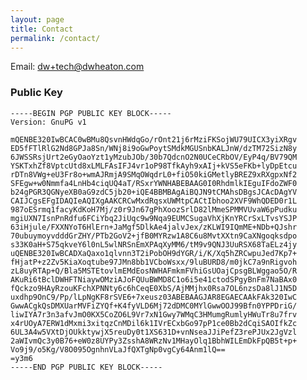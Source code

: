 ```yaml
---
layout: page
title: Contact
permalink: /contact/
---
```


Email: [dw+tech@dwheaton.com](mailto:dw+tech@dwheaton.com)

### Public Key ###

	-----BEGIN PGP PUBLIC KEY BLOCK-----
	Version: GnuPG v1

	mQENBE320IwBCAC0wBMu8QsvnHWdqGo/rOnt21j6rMziFKSojWU79UICX3yiXRgv
	ED5fFTlRlG2Nd8GPJa8Sn/WNj8i9oGwPoytSMdkMGUSnbKALJnW/dzTM72SizN8y
	6JWSSRsjUrt2eGyOaoYzt1yMzubJOb/30b7QdcnO2N0UCeCRbOV/EyP4q/BV79QM
	YSKTxhZf8VptcUtd8xLMLFAsIFJ4vr1oP98TfkAyh9xAIj+kVS5eFKb+lyDpEtcu
	rDTn8VWg+eU3Fr8o+wmAJRmjA9SMqOWqdrL0+fiO50kiGMetlyBREZ9xRXgpxNf2
	SFEgw+w0Nmmfa4LnHb4ciqUQ4aT/RSxrYWNHABEBAAG0I0RhdmlkIEguIFdoZWF0
	b24gPGR3QGNyeXB0aG9zdC5jb20+iQE4BBMBAgAiBQJN9tCMAhsDBgsJCAcDAgYV
	CAIJCgsEFgIDAQIeAQIXgAAKCRCwMxdRqsxUWMtpCACtIbhoo2XVF9WhQDED0r1L
	987oESrmq1facyKdKoH7Mj/z0r9Jn67gPhXoozSrlD82lMmeSPMMVUvaW6pPudku
	mgiUXN7IsnPnRdfu6FCiYbq2JiUqc9w9Nqa9EUMCSugaVhXjKnYRCrSxLTvsYSJP
	63iHjule/FXXNYoT6HlErn+JaMgf5DlkAe4jalvJex/zKLWI9IQmME+NDb+QJshr
	70ubuymoyvdddGrZHY/PTb2GoV2+jfB0MYRzw1A8C6u8MvtXXtn9CaXNgoqksdpo
	s33K0aH+S75qkveY6l0nL5wlNRSnEmXPAqXyMM6/tM9v9QNJ3UuRSX68TaELz4jy
	uQENBE320IwBCADXaQaxo1qlvnn3T2iPobOH9dYGR/i/K/Xq5hZRCwpuJed7Kp7+
	fHjatP+z2Zv5KiaXoqtube97JMn8bb1VCboWsxx/9luBURD8/m0jkC7a9nRigvoh
	zL8uyRTAp+Q/Bla5MSTEtovlmEMdEosNWHAFmkmFVhiGsUOajCpsgBLWggao5O/R
	AKuRi6tBclDWHFTNiaywOMziAJoFQUuBWMD8C1o6i5e41ctodSPgyBnFm7NaBAx0
	fQckzo9HAyRzouKFchXPNNty6c6hCeqE0XbS/AjMMjhx0Rsa7OL6nzsDa8lJ1N5D
	uxdhp9OnC9/Pp/lLpNgKF8rSVE6+7xeusz03ABEBAAGJAR8EGAECAAkFAk320IwC
	GwwACgkQsDMXUarMVFiZYQf+K4fyVLD6Mj72dDMC0MYlGwwOOJ99Bfn0YPPDriG/
	liwIYA7r3n3afvJmO0KX5CoZO6L9Vr7xN1Gwy7WMqC3HMumgRumlyHWuTr8u7frv
	x4rUOyA7ERW1dMxmi3xitqzCnMDil6k1IVrECxbGo97pP1ce0Bb2dCqiSAOIfkZc
	6UL3A4w5VXtDjOUkktywjX5reuDy0t1XS631D+vnNseaJJiPefZ3rePJUx2JgVzl
	2aWIvmQc3y0B76+eW0z8UYPy3ZsshA8WRzNv1MHayOlq1BbhWILEmDkFpQB5t+p+
	Vo9j9/o5Kg/V8O095OgnhnVLaJfQXTgNp0vgCy64Anm1lQ==
	=y3m6
	-----END PGP PUBLIC KEY BLOCK-----

